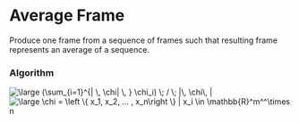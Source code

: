 # Average Frame

Produce one frame from a sequence of frames such that resulting
frame represents an average of a sequence.


### Algorithm

<img src="https://latex.codecogs.com/gif.latex?\dpi{120}&space;\large&space;(\sum_{i=1}^{|&space;\,&space;\chi|&space;\,&space;}&space;\chi_i)&space;\;&space;/&space;\;&space;|\,&space;\chi\,&space;|" title="\large (\sum_{i=1}^{| \, \chi| \, } \chi_i) \; / \; |\, \chi\, |" />

<img src="https://latex.codecogs.com/gif.latex?\dpi{120}&space;\large&space;\chi&space;=&space;\left&space;\{&space;x_1,&space;x_2,&space;...&space;,&space;x_n\right&space;\}&space;|&space;x_i&space;\in&space;\mathbb{R}^m^^\times&space;n" title="\large \chi = \left \{ x_1, x_2, ... , x_n\right \} | x_i \in \mathbb{R}^m^^\times n" />
